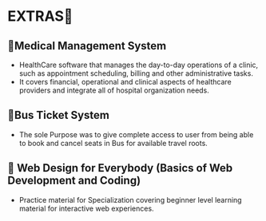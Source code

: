 # EXTRAS:traffic_light:

## :ledger:Medical Management System

- HealthCare software that manages the day-to-day operations of a clinic, such as appointment scheduling, billing and other administrative tasks.
- It covers financial, operational and clinical aspects of healthcare providers and integrate all of hospital organization needs.

## :bus:Bus Ticket System

- The sole Purpose was to give complete access to user from being able to book and cancel seats in Bus for available travel roots.

## :closed_book: Web Design for Everybody (Basics of Web Development and Coding)

- Practice material for Specialization covering beginner level learning material for interactive web experiences.
